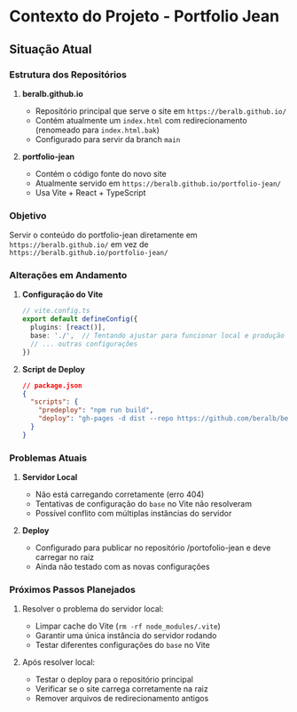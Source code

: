 # Contexto do Projeto - Portfolio Jean

## Situação Atual

### Estrutura dos Repositórios
1. **beralb.github.io**
   - Repositório principal que serve o site em `https://beralb.github.io/`
   - Contém atualmente um `index.html` com redirecionamento (renomeado para `index.html.bak`)
   - Configurado para servir da branch `main`

2. **portfolio-jean**
   - Contém o código fonte do novo site
   - Atualmente servido em `https://beralb.github.io/portfolio-jean/`
   - Usa Vite + React + TypeScript

### Objetivo
Servir o conteúdo do portfolio-jean diretamente em `https://beralb.github.io/` em vez de `https://beralb.github.io/portfolio-jean/`

### Alterações em Andamento

1. **Configuração do Vite**
   ```typescript
   // vite.config.ts
   export default defineConfig({
     plugins: [react()],
     base: './',  // Tentando ajustar para funcionar local e produção
     // ... outras configurações
   })
   ```

2. **Script de Deploy**
   ```json
   // package.json
   {
     "scripts": {
       "predeploy": "npm run build",
       "deploy": "gh-pages -d dist --repo https://github.com/beralb/beralb.github.io.git --branch main --dotfiles true"
     }
   }
   ```

### Problemas Atuais

1. **Servidor Local**
   - Não está carregando corretamente (erro 404)
   - Tentativas de configuração do `base` no Vite não resolveram
   - Possível conflito com múltiplas instâncias do servidor

2. **Deploy**
   - Configurado para publicar no repositório /portofolio-jean e deve carregar no raiz
   - Ainda não testado com as novas configurações

### Próximos Passos Planejados

1. Resolver o problema do servidor local:
   - Limpar cache do Vite (`rm -rf node_modules/.vite`)
   - Garantir uma única instância do servidor rodando
   - Testar diferentes configurações do `base` no Vite

2. Após resolver local:
   - Testar o deploy para o repositório principal
   - Verificar se o site carrega corretamente na raiz
   - Remover arquivos de redirecionamento antigos 